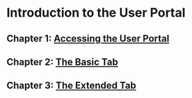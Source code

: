# Introduction to the User Portal

## Chapter 1: [Accessing the User Portal](chap-Accessing_the_User_Portal)

## Chapter 2: [The Basic Tab](chap-The_Basic_Tab)

## Chapter 3: [The Extended Tab](chap-The_Extended_Tab)
